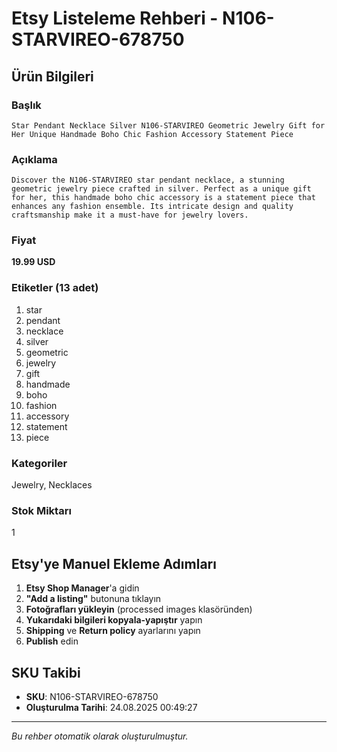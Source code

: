 # Etsy Listeleme Rehberi - N106-STARVIREO-678750

## Ürün Bilgileri

### Başlık
```
Star Pendant Necklace Silver N106-STARVIREO Geometric Jewelry Gift for Her Unique Handmade Boho Chic Fashion Accessory Statement Piece
```

### Açıklama
```
Discover the N106-STARVIREO star pendant necklace, a stunning geometric jewelry piece crafted in silver. Perfect as a unique gift for her, this handmade boho chic accessory is a statement piece that enhances any fashion ensemble. Its intricate design and quality craftsmanship make it a must-have for jewelry lovers.
```

### Fiyat
**19.99 USD**

### Etiketler (13 adet)
1. star
2. pendant
3. necklace
4. silver
5. geometric
6. jewelry
7. gift
8. handmade
9. boho
10. fashion
11. accessory
12. statement
13. piece

### Kategoriler
Jewelry, Necklaces

### Stok Miktarı
1

## Etsy'ye Manuel Ekleme Adımları

1. **Etsy Shop Manager**'a gidin
2. **"Add a listing"** butonuna tıklayın
3. **Fotoğrafları yükleyin** (processed images klasöründen)
4. **Yukarıdaki bilgileri kopyala-yapıştır** yapın
5. **Shipping** ve **Return policy** ayarlarını yapın
6. **Publish** edin

## SKU Takibi
- **SKU**: N106-STARVIREO-678750
- **Oluşturulma Tarihi**: 24.08.2025 00:49:27

---
*Bu rehber otomatik olarak oluşturulmuştur.*

